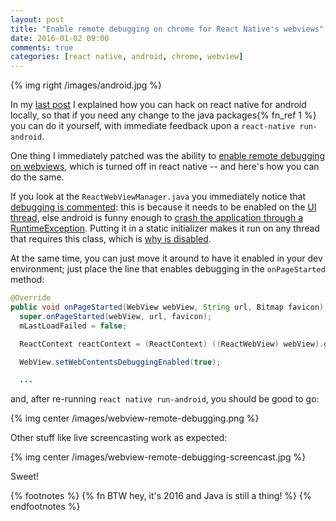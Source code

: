 ```yaml
---
layout: post
title: "Enable remote debugging on chrome for React Native's webviews"
date: 2016-01-02 09:00
comments: true
categories: [react native, android, chrome, webview]
---
```


{% img right /images/android.jpg %}

In my [last post](/contributing-to-react-native-for-android/) I explained how
you can hack on react native for android locally, so that if you need any
change to the java packages{% fn_ref 1 %} you can do it yourself, with
immediate feedback upon a `react-native run-android`.

One thing I immediately patched was the ability to
[enable remote debugging on webviews](https://developer.chrome.com/devtools/docs/remote-debugging#debugging-webviews),
which is turned off in react native -- and here's
how you can do the same.

<!-- more -->

If you look at the `ReactWebViewManager.java` you immediately notice that
[debugging is commented](https://github.com/facebook/react-native/blob/master/ReactAndroid/src/main/java/com/facebook/react/views/webview/ReactWebViewManager.java#L79-L80): this is because
it needs to be enabled on the [UI thread](http://stackoverflow.com/questions/3652560/what-is-the-android-uithread-ui-thread), else android is funny enough to [crash the application through a RuntimeException](https://android.googlesource.com/platform/frameworks/webview/+/3e9cdbe3fe00ef50eff256e7b5f4b6a1ae796ec5/chromium/java/com/android/webview/chromium/WebViewChromiumFactoryProvider.java#343).
Putting it in a static initializer makes it run on any thread that requires
this class, which is [why is disabled](https://github.com/facebook/react-native/issues/4857).

At the same time, you can just move it around to have it enabled in your dev environment;
just place the line that enables debugging in the `onPageStarted` method:

```java
@Override
public void onPageStarted(WebView webView, String url, Bitmap favicon) {
  super.onPageStarted(webView, url, favicon);
  mLastLoadFailed = false;

  ReactContext reactContext = (ReactContext) ((ReactWebView) webView).getContext();

  WebView.setWebContentsDebuggingEnabled(true);

  ...
```

and, after re-running `react native run-android`, you should be good to go:

{% img center /images/webview-remote-debugging.png %}

Other stuff like live screencasting work as expected:

{% img center /images/webview-remote-debugging-screencast.jpg %}

Sweet!

{% footnotes %}
  {% fn BTW hey, it's 2016 and Java is still a thing! %}
{% endfootnotes %}
